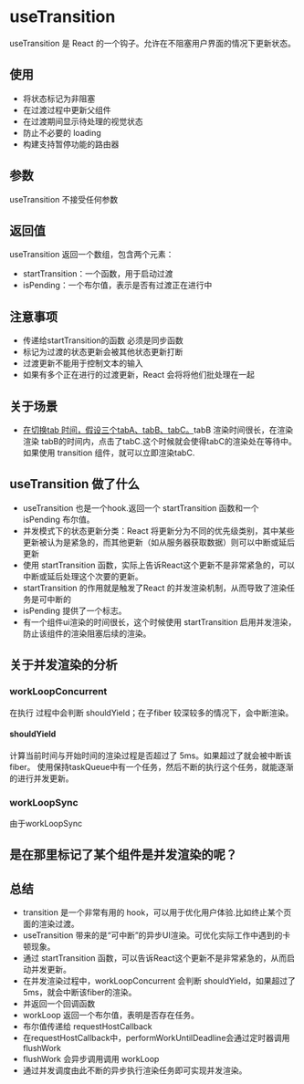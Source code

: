 # useTransition

useTransition 是 React 的一个钩子。允许在不阻塞用户界面的情况下更新状态。

## 使用
- 将状态标记为非阻塞
- 在过渡过程中更新父组件
- 在过渡期间显示待处理的视觉状态
- 防止不必要的 loading
- 构建支持暂停功能的路由器
## 参数
useTransition 不接受任何参数
## 返回值
useTransition 返回一个数组，包含两个元素：
- startTransition：一个函数，用于启动过渡
- isPending：一个布尔值，表示是否有过渡正在进行中

## 注意事项
- 传递给startTransition的函数 必须是同步函数
- 标记为过渡的状态更新会被其他状态更新打断
- 过渡更新不能用于控制文本的输入
- 如果有多个正在进行的过渡更新，React 会将将他们批处理在一起

## 关于场景
- [在切换tab 时间，假设三个tabA、tabB、tabC。](https://codesandbox.io/s/tkyfgs?file=/src/App.js&utm_medium=sandpack)tabB 渲染时间很长，在渲染渲染 tabB的时间内，点击了tabC.这个时候就会使得tabC的渲染处在等待中。如果使用 transition 组件，就可以立即渲染tabC.

## useTransition 做了什么
- useTransition 也是一个hook.返回一个 startTransition 函数和一个 isPending 布尔值。
- 并发模式下的状态更新分类：React 将更新分为不同的优先级类别，其中某些更新被认为是紧急的，而其他更新（如从服务器获取数据）则可以中断或延后更新
- 使用 startTransition 函数，实际上告诉React这个更新不是非常紧急的，可以中断或延后处理这个次要的更新。
- startTransition 的作用就是触发了React 的并发渲染机制，从而导致了渲染任务是可中断的
- isPending 提供了一个标志。
- 有一个组件ui渲染的时间很长，这个时候使用 startTransition 启用并发渲染，防止该组件的渲染阻塞后续的渲染。

## 关于并发渲染的分析
### workLoopConcurrent
在执行 过程中会判断 shouldYield；在子fiber 较深较多的情况下，会中断渲染。

#### shouldYield
计算当前时间与开始时间的渲染过程是否超过了 5ms。如果超过了就会被中断该fiber。
使用保持taskQueue中有一个任务，然后不断的执行这个任务，就能逐渐的进行并发更新。
### workLoopSync
由于workLoopSync 


## 是在那里标记了某个组件是并发渲染的呢？

## 总结
- transition 是一个非常有用的 hook，可以用于优化用户体验.比如终止某个页面的渲染过渡。
- useTransition 带来的是“可中断”的异步UI渲染。可优化实际工作中遇到的卡顿现象。
- 通过 startTransition 函数，可以告诉React这个更新不是非常紧急的，从而启动并发更新。
- 在并发渲染过程中，workLoopConcurrent 会判断 shouldYield，如果超过了5ms，就会中断该fiber的渲染。
- 并返回一个回调函数
- workLoop 返回一个布尔值，表明是否存在任务。
- 布尔值传递给 requestHostCallback
- 在requestHostCallback中，performWorkUntilDeadline会通过定时器调用 flushWork
- flushWork 会异步调用调用 workLoop
- 通过并发调度由此不断的异步执行渲染任务即可实现并发渲染。
